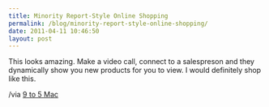 ```yaml
---
title: Minority Report-Style Online Shopping
permalink: /blog/minority-report-style-online-shopping/
date: 2011-04-11 10:46:50
layout: post
---
```


This looks amazing. Make a video call, connect to a salespreson and they dynamically show you new products for you to view. I would definitely shop like this. 

/via [9 to 5 Mac](http://www.9to5mac.com/60773/wow-online-shopping-with-a-minority-report-twist/?utm_source=feedburner&utm_medium=feed&utm_campaign=Feed%3A+9To5Mac-MacAllDay+%289+to+5+Mac+-+Apple+Intelligence%29)